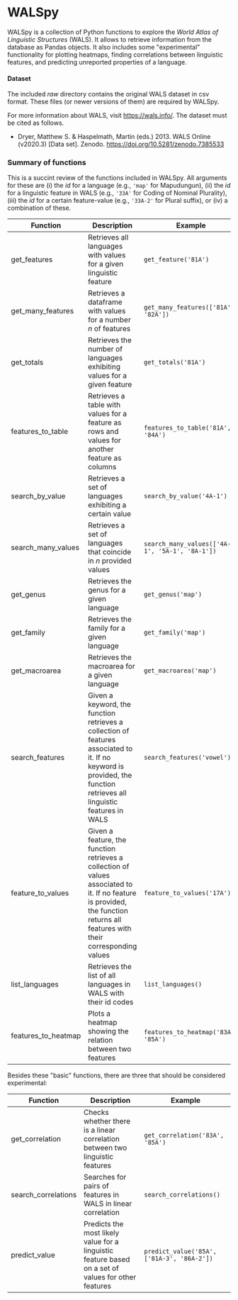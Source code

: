 # WALSpy

WALSpy is a collection of Python functions to explore the _World Atlas of Linguistic Structures_ (WALS). It allows to retrieve information from the database as Pandas objects. It also includes some "experimental" functionality for plotting heatmaps, finding correlations between linguistic features, and predicting unreported properties of a language.

#### Dataset
The included _raw_ directory contains the original WALS dataset in csv format. These files (or newer versions of them) are required by WALSpy.

For more information about WALS, visit https://wals.info/. The dataset must be cited as follows.

- Dryer, Matthew S. & Haspelmath, Martin (eds.) 2013. WALS Online (v2020.3) [Data set]. Zenodo. https://doi.org/10.5281/zenodo.7385533



### Summary of functions

This is a succint review of the functions included in WALSpy. All arguments for these are (i) the _id_ for a language (e.g., `'map'` for Mapudungun), (ii) the _id_ for a linguistic feature in WALS (e.g., `'33A'` for Coding of Nominal Plurality), (iii) the _id_ for a certain feature-value (e.g., `'33A-2'` for Plural suffix), or (iv) a combination of these.

| Function |	Description |	Example | 
| ------- | ------- | -------- |
| get_features | Retrieves all languages with values for a given linguistic feature	| `get_feature('81A')` |
| get_many_features | Retrieves a dataframe with values for a number _n_ of features | `get_many_features(['81A', '82A'])` |
| get_totals | Retrieves the number of languages exhibiting values for a given feature | `get_totals('81A')` |
| features_to_table |	Retrieves a table with values for a feature as rows and values for another feature as columns |	`features_to_table('81A', '84A')` |
| search_by_value |	Retrieves a set of languages exhibiting a certain value |	`search_by_value('4A-1')` |
| search_many_values |	Retrieves a set of languages that coincide in _n_ provided values	| `search_many_values(['4A-1', '5A-1', '8A-1'])` |
| get_genus |	Retrieves the genus for a given language |	`get_genus('map')` |
| get_family |	Retrieves the family for a given language |	`get_family('map')` |
| get_macroarea |	Retrieves the macroarea for a given language | `get_macroarea('map')` |
| search_features |	Given a keyword, the function retrieves a collection of features associated to it. If no keyword is provided, the function retrieves all linguistic features in WALS |	`search_features('vowel')` |
| feature_to_values |	Given a feature, the function retrieves a collection of values associated to it. If no feature is provided, the function returns all features with their corresponding values |	`feature_to_values('17A')` |
| list_languages |	Retrieves the list of all languages in WALS with their id codes |	`list_languages()` |
| features_to_heatmap |	Plots a heatmap showing the relation between two features |	`features_to_heatmap('83A', '85A')` |


Besides these "basic" functions, there are three that should be considered experimental:

| Function |	Description |	Example |
| -------- | ------- | ------- |
| get_correlation |	Checks whether there is a linear correlation between two linguistic features |	`get_correlation('83A', '85A')` |
| search_correlations |	Searches for pairs of features in WALS in linear correlation |	`search_correlations()` |
| predict_value |	Predicts the most likely value for a linguistic feature based on a set of values for other features |	`predict_value('85A', ['81A-3', '86A-2'])` |
